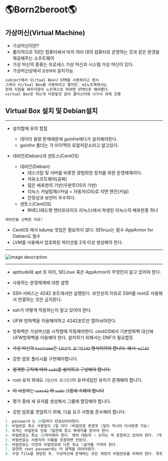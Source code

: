 # **🌎Born2beroot🌎**

## **가상머신(Virtual Machine)**

- 가상머신이란?
- 물리적으로 1대인 컴퓨터에서 마치 여러 대의 컴퓨터로 운영하는 것과 같은 환경을 제공해주는 소프트웨어
- 가상 머신의 종류는 프로세스 가상 머신과 시스템 가상 머신이 있다.
- 가상머신상에서 `운영체제` 설치가능.

```c
subject에서 Virtual Box나 UTM을 사용하라고 명시
그래서 Virtual Box를 사용하려고 했지만, m1노트북에서는
현재 지원을 해주지않아 노트북으로 하려면 UTM으로 해야했다.
virtual Box로 하는게 더편할것 같아 클러스터에 나가서 과제 진행
```

## Virtual Box 설치 및 Debian설치

---

- 설치할때 유의 할점

  - 데이터 용량 문제때문에 goinfre에다가 설치해야한다.
  - goinfre 폴더는 각 아이맥의 로컬저장소라고 알고있다.

- 데비안(Debian)과 센토스(CentOS)

  - 데비안(Debian)
    - 데스크탑 및 서버를 비롯한 광범위한 장치를 위한 운영체제이다.
    - 자유소프트웨어(공짜)
    - 많은 배포판의 기반(우분투OS의 기반)
    - 리눅스 커널탑재//커널 = 자동차(OS)로 치면 엔진(커널)
    - 안정성과 보안이 우수하다.
  - 센토스(CentOS)
    - RHEL(레드헷 엔터프라이즈 리눅스)에서 파생된 리눅스의 배포판중 하나

```c
데비안을 선택한 이유?
```

- CentOS 에서 kdump 셋업은 필요하지 않다. SElinux는 필수 AppArmor for Debian도 필수
- LVM를 사용해서 암호화된 파티션을 2개 이상 생성해야 한다.

---

![image description](https://s3.us-west-2.amazonaws.com/secure.notion-static.com/0b0587b6-306b-4f41-99c6-e61a69423256/%E1%84%89%E1%85%B3%E1%84%8F%E1%85%B3%E1%84%85%E1%85%B5%E1%86%AB%E1%84%89%E1%85%A3%E1%86%BA_2022-01-29_%E1%84%8B%E1%85%A9%E1%84%92%E1%85%AE_12.05.02.png?X-Amz-Algorithm=AWS4-HMAC-SHA256&X-Amz-Content-Sha256=UNSIGNED-PAYLOAD&X-Amz-Credential=AKIAT73L2G45EIPT3X45%2F20220129%2Fus-west-2%2Fs3%2Faws4_request&X-Amz-Date=20220129T034741Z&X-Amz-Expires=86400&X-Amz-Signature=8a62458682a19d2d563c8dbc888c4909c26a5d1c8c94ceddf9715931628b8c10&X-Amz-SignedHeaders=host&response-content-disposition=filename%20%3D%22%25E1%2584%2589%25E1%2585%25B3%25E1%2584%258F%25E1%2585%25B3%25E1%2584%2585%25E1%2585%25B5%25E1%2586%25AB%25E1%2584%2589%25E1%2585%25A3%25E1%2586%25BA%25202022-01-29%2520%25E1%2584%258B%25E1%2585%25A9%25E1%2584%2592%25E1%2585%25AE%252012.05.02.png%22&x-id=GetObject)

---

- aptitude와 apt 의 차이, SELinux 혹은 AppArmor이 무엇인지 알고 있어야 한다.
- 사용하는 운영체제에 대한 설명
- SSH 서비스는 4242 포트에서만 실행된다. 보안상의 이유로 SSH를 root로 사용해서 연결하는 것은 금지돤다.
- ssh가 어떻게 작동하는지 알고 있어야 한다.
- UFW 방화벽을 이용해야하고 4242포트만 열어놔야한다.
- 방화벽은 가상머신을 시작할때 작동해야한다. centOS에서 기본방화벽 대신에 UFW방화벽을 이용해야 한다. 설치하기 위해서는 DNF가 필요할듯
- ~~가상 머신의 `hostname`은 `[당신의 로그인]42` 형식이어야 합니다. 예시: `wil42`~~
- 강한 암호 폴리시를 구현해야합니다.
- ~~엄격한 규칙에 따라 `sudo`를 설치하고 구성해야 합니다.~~
- root 유저 외에도 `[당신의 로그인]`이 유저네임인 유저가 존재해야 합니다.
- ~~이 사용자는 `user42` 와 `sudo` 그룹에 속해야 합니다~~
- 평가 중에 새 유저를 생성해서 그룹에 할당해야 합니다.

- 강한 암호를 셋업하기 위해, 다음 요구 사항을 준수해야 합니다.

```c
1. password 는 30일마다 만료되어야한다.
2. 비밀번호 최소 사용일이 2일 이다 (비밀번호 변경후 2일이 지나야 다시변경 가능)
3. 유저는 비밀번호 만료 7일전에 경고 메세지를 받아야 한다.
4. 비밀번호는 최소 10자리여야 한다. 영어 대문자 + 숫자는 꼭 포함하고 있어야 한다. 3개 이상의 연속된 동일한 문자를 가지면 안된다.
5. 비밀번호는 사용자의 이름을 포함하면 안된다.
6. 비밀번호는 이전의 비밀번호와 다른 최소 7글자를 가져야 한다.
7. 당연히 root password는 이 정책을 따라야한다.
8. 구성 file을 셋팅한 후, 가상머신에 존재하는 모든 계정의 비밀번호를 바꿔야 한다. 루트계정 포함.
```
